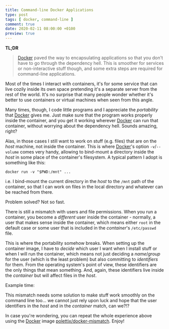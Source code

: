 ```yaml
---
title: Command-line Docker Applications
type: post
tags: [ docker, command-line ]
comment: true
date: 2020-02-11 08:00:00 +0100
preview: true
---
```


**TL;DR**

> [Docker][] paved the way to encapsulating applications so that you don't
> have to go through the dependency hell. This is smoother for services or
> non-interactive stuff though, and some extra steps are required for
> command-line applications.

Most of the times I interact with containers, it's for some service that can
live cozily inside its own space pretending it's a separate server from the
rest of the world. It's no surprise that many people wonder whether it's
better to use containers or virtual machines when seen from this angle.

Many times, though, I code little programs and I appreciate the
*portability* that [Docker][] gives me. Just make sure that the program
works properly inside the container, and you get it working wherever
[Docker][] can run that container, without worrying about the dependency
hell. Sounds amazing, right?

Alas, in those cases I still want to work on stuff (e.g. files) that are on
the *host* machine, not inside the container. This is where [Docker][]'s
option `-v`/`--volume` comes very handy, allowing to bind-mount a directory
inside the *host* in some place of the container's filesystem. A typical
pattern I adopt is something like this:

```shell
docker run -v "$PWD:/mnt" ...
```

i.e. I bind-mount the current directory in the *host* to the `/mnt` path of
the container, so that I can work on files in the local directory and
whatever can be reached from there.

Problem solved? Not so fast.

There is still a mismatch with users and file permissions. When you run a
container, you become a *different* user inside the container - normally, a
user that makes sense inside the container, which means either `root` in the
default case or some user that is included in the *container*'s
`/etc/passwd` file.

This is where the portability somehow breaks. When setting up the container
image, I have to *decide* which user I want when I install stuff or when I
will run the container, which means not just deciding a *name*/*group* for
the user (which is the least problem) but also committing to *identifiers*
for them. From the operating system's point of view, these identifiers are
the only things that mean something. And, again, these identifiers live
inside the *container* but will affect files in the *host*.

Example time:

<script id="asciicast-299430" src="https://asciinema.org/a/299430.js" async></script>

This mismatch needs some solution to make stuff work smoothly on the command
line too... we cannot just rely upon luck and hope that the user identifiers
in the *host* and in the *container* match, can we?!?

In case you're wondering, you can repeat the whole experience above using
the [Docker][] image [polettix/docker-mismatch][]. Enjoy!

[Docker]: https://www.docker.com/
[polettix/docker-mismatch]: https://hub.docker.com/repository/docker/polettix/docker-mismatch
